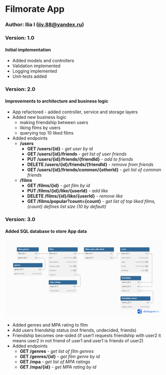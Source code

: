 # Filmorate App

### Author: Ilia I (iiv.88@yandex.ru)
### Version: 1.0
#### Initial implementation
- Added models and controllers
- Validation implemented
- Logging implemented
- Unit-tests added
### Version: 2.0
#### Improvements to architecture and business logic
- App refactored - added controller, service and storage layers
- Added new business logic
  - making friendship between users
  - liking films by users
  - querying top 10 liked films
- Added endpoints
  - **/users**
    - **GET /users/{id}** - _get user by id_
    - **GET /users/{id}/friends** - _get list of user friends_
    - **PUT /users/{id}/friends/{friendId}** - _add to friends_ 
    - **DELETE /users/{id}/friends/{friendId}** - _remove from friends_
    - **GET /users/{id}/friends/common/{otherId}** - _get list of common friends_
  - **/films**
    - **GET /films/{id}** - _get film by id_
    - **PUT /films/{id}/like/{userId}** - _add like_ 
    - **DELETE /films/{id}/like/{userId}** - _remove like_
    - **GET /films/popular?count={count}** - _get list of top liked films, {count} defines list size (10 by default)_
### Version: 3.0
#### Added SQL database to store App data
![filmorate_app_db.png](filmorate_app_db.png)
- Added genres and MPA rating to film
- Add users friendship status (not friends, undecided, friends)
- Friendship becomes one-sided (if user1 requests friendship with user2 it means 
user2 in not friend of user1 and user1 is friends of user2)
- Added endpoints
  - **GET /genres** - _get list of film genres_ 
  - **GET /genres/{id}** - _get film genre by id_
  - **GET /mpa** - _get list of MPA ratings_
  - **GET /mpa/{id}** - _get MPA rating by id_